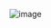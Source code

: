 ![image](https://github.com/XeroDays/CSVToSQLQuery/assets/38852291/a0e9f0a7-0e35-4a06-9f88-1cf7f0643348)
